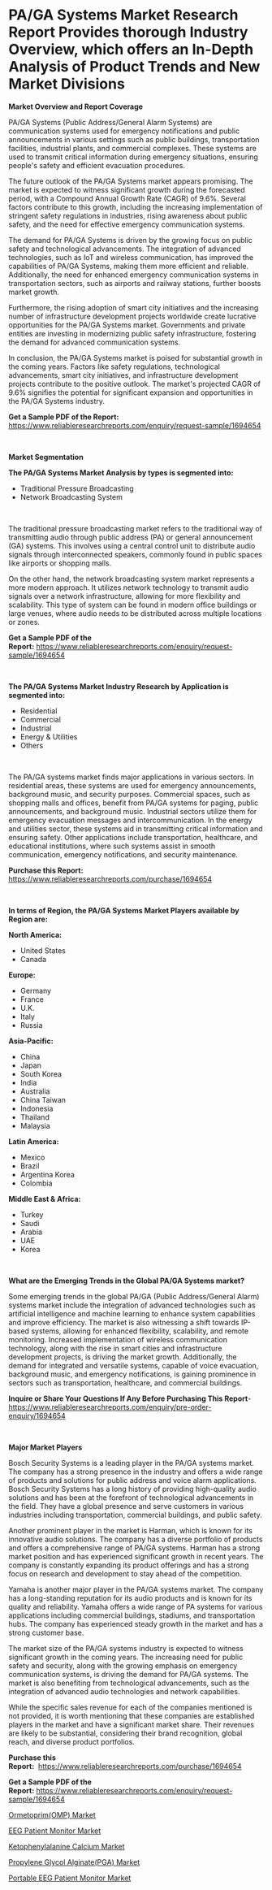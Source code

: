 <p><h1>PA/GA Systems Market Research Report Provides thorough Industry Overview, which offers an In-Depth Analysis of Product Trends and New Market Divisions</h1></p><p><strong>Market Overview and Report Coverage</strong></p>
<p><p>PA/GA Systems (Public Address/General Alarm Systems) are communication systems used for emergency notifications and public announcements in various settings such as public buildings, transportation facilities, industrial plants, and commercial complexes. These systems are used to transmit critical information during emergency situations, ensuring people's safety and efficient evacuation procedures.</p><p>The future outlook of the PA/GA Systems market appears promising. The market is expected to witness significant growth during the forecasted period, with a Compound Annual Growth Rate (CAGR) of 9.6%. Several factors contribute to this growth, including the increasing implementation of stringent safety regulations in industries, rising awareness about public safety, and the need for effective emergency communication systems.</p><p>The demand for PA/GA Systems is driven by the growing focus on public safety and technological advancements. The integration of advanced technologies, such as IoT and wireless communication, has improved the capabilities of PA/GA Systems, making them more efficient and reliable. Additionally, the need for enhanced emergency communication systems in transportation sectors, such as airports and railway stations, further boosts market growth.</p><p>Furthermore, the rising adoption of smart city initiatives and the increasing number of infrastructure development projects worldwide create lucrative opportunities for the PA/GA Systems market. Governments and private entities are investing in modernizing public safety infrastructure, fostering the demand for advanced communication systems.</p><p>In conclusion, the PA/GA Systems market is poised for substantial growth in the coming years. Factors like safety regulations, technological advancements, smart city initiatives, and infrastructure development projects contribute to the positive outlook. The market's projected CAGR of 9.6% signifies the potential for significant expansion and opportunities in the PA/GA Systems industry.</p></p>
<p><strong>Get a Sample PDF of the Report:</strong> <a href="https://www.reliableresearchreports.com/enquiry/request-sample/1694654">https://www.reliableresearchreports.com/enquiry/request-sample/1694654</a></p>
<p>&nbsp;</p>
<p><strong>Market Segmentation</strong></p>
<p><strong>The PA/GA Systems Market Analysis by types is segmented into:</strong></p>
<p><ul><li>Traditional Pressure Broadcasting</li><li>Network Broadcasting System</li></ul></p>
<p>&nbsp;</p>
<p><p>The traditional pressure broadcasting market refers to the traditional way of transmitting audio through public address (PA) or general announcement (GA) systems. This involves using a central control unit to distribute audio signals through interconnected speakers, commonly found in public spaces like airports or shopping malls.</p><p>On the other hand, the network broadcasting system market represents a more modern approach. It utilizes network technology to transmit audio signals over a network infrastructure, allowing for more flexibility and scalability. This type of system can be found in modern office buildings or large venues, where audio needs to be distributed across multiple locations or zones.</p></p>
<p><strong>Get a Sample PDF of the Report:</strong>&nbsp;<a href="https://www.reliableresearchreports.com/enquiry/request-sample/1694654">https://www.reliableresearchreports.com/enquiry/request-sample/1694654</a></p>
<p>&nbsp;</p>
<p><strong>The PA/GA Systems Market Industry Research by Application is segmented into:</strong></p>
<p><ul><li>Residential</li><li>Commercial</li><li>Industrial</li><li>Energy & Utilities</li><li>Others</li></ul></p>
<p>&nbsp;</p>
<p><p>The PA/GA systems market finds major applications in various sectors. In residential areas, these systems are used for emergency announcements, background music, and security purposes. Commercial spaces, such as shopping malls and offices, benefit from PA/GA systems for paging, public announcements, and background music. Industrial sectors utilize them for emergency evacuation messages and intercommunication. In the energy and utilities sector, these systems aid in transmitting critical information and ensuring safety. Other applications include transportation, healthcare, and educational institutions, where such systems assist in smooth communication, emergency notifications, and security maintenance.</p></p>
<p><strong>Purchase this Report:</strong>&nbsp; <a href="https://www.reliableresearchreports.com/purchase/1694654">https://www.reliableresearchreports.com/purchase/1694654</a></p>
<p>&nbsp;</p>
<p><strong>In terms of Region, the PA/GA Systems Market Players available by Region are:</strong></p>
<p>
    <p> <strong> North America: </strong>
        <ul>
            <li>United States</li>
            <li>Canada</li>
        </ul>
        </p> 
    <p> <strong> Europe: </strong>
        <ul>
            <li>Germany</li>
            <li>France</li>
            <li>U.K.</li>
            <li>Italy</li>
            <li>Russia</li>
        </ul>
        </p> 
    <p> <strong> Asia-Pacific: </strong>
        <ul>
            <li>China</li>
            <li>Japan</li>
            <li>South Korea</li>
            <li>India</li>
            <li>Australia</li>
            <li>China Taiwan</li>
            <li>Indonesia</li>
            <li>Thailand</li>
            <li>Malaysia</li>
        </ul>
        </p> 
    <p> <strong> Latin America: </strong>
        <ul>
            <li>Mexico</li>
            <li>Brazil</li>
            <li>Argentina Korea</li>
            <li>Colombia</li>
        </ul>
        </p> 
    <p> <strong> Middle East & Africa: </strong>
        <ul>
            <li>Turkey</li>
            <li>Saudi</li>
            <li>Arabia</li>
            <li>UAE</li>
            <li>Korea</li>
        </ul>
    </p>
    </p>
<p>&nbsp;</p>
<p><strong>What are the Emerging Trends in the Global PA/GA Systems market?</strong></p>
<p><p>Some emerging trends in the global PA/GA (Public Address/General Alarm) systems market include the integration of advanced technologies such as artificial intelligence and machine learning to enhance system capabilities and improve efficiency. The market is also witnessing a shift towards IP-based systems, allowing for enhanced flexibility, scalability, and remote monitoring. Increased implementation of wireless communication technology, along with the rise in smart cities and infrastructure development projects, is driving the market growth. Additionally, the demand for integrated and versatile systems, capable of voice evacuation, background music, and emergency notifications, is gaining prominence in sectors such as transportation, healthcare, and commercial buildings.</p></p>
<p><strong>Inquire or Share Your Questions If Any Before Purchasing This Report</strong>- <a href="https://www.reliableresearchreports.com/enquiry/pre-order-enquiry/1694654">https://www.reliableresearchreports.com/enquiry/pre-order-enquiry/1694654</a></p>
<p>&nbsp;</p>
<p><strong>Major Market Players</strong></p>
<p><p>Bosch Security Systems is a leading player in the PA/GA systems market. The company has a strong presence in the industry and offers a wide range of products and solutions for public address and voice alarm applications. Bosch Security Systems has a long history of providing high-quality audio solutions and has been at the forefront of technological advancements in the field. They have a global presence and serve customers in various industries including transportation, commercial buildings, and public safety.</p><p>Another prominent player in the market is Harman, which is known for its innovative audio solutions. The company has a diverse portfolio of products and offers a comprehensive range of PA/GA systems. Harman has a strong market position and has experienced significant growth in recent years. The company is constantly expanding its product offerings and has a strong focus on research and development to stay ahead of the competition.</p><p>Yamaha is another major player in the PA/GA systems market. The company has a long-standing reputation for its audio products and is known for its quality and reliability. Yamaha offers a wide range of PA systems for various applications including commercial buildings, stadiums, and transportation hubs. The company has experienced steady growth in the market and has a strong customer base.</p><p>The market size of the PA/GA systems industry is expected to witness significant growth in the coming years. The increasing need for public safety and security, along with the growing emphasis on emergency communication systems, is driving the demand for PA/GA systems. The market is also benefiting from technological advancements, such as the integration of advanced audio technologies and network capabilities.</p><p>While the specific sales revenue for each of the companies mentioned is not provided, it is worth mentioning that these companies are established players in the market and have a significant market share. Their revenues are likely to be substantial, considering their brand recognition, global reach, and diverse product portfolios.</p></p>
<p><strong>Purchase this Report:</strong>&nbsp;&nbsp;<a href="https://www.reliableresearchreports.com/purchase/1694654">https://www.reliableresearchreports.com/purchase/1694654</a></p>
<p></p>
<p><strong>Get a Sample PDF of the Report:</strong>&nbsp;<a href="https://www.reliableresearchreports.com/enquiry/request-sample/1694654">https://www.reliableresearchreports.com/enquiry/request-sample/1694654</a></p>
<p><p><a href="https://www.linkedin.com/pulse/ormetoprimomp-market-research-report-provides-thorough/">Ormetoprim(OMP) Market</a></p><p><a href="https://github.com/amae102299/Market-Research-Report-List-1/blob/main/eeg-patient-monitor-market.md">EEG Patient Monitor Market</a></p><p><a href="https://www.linkedin.com/pulse/ketophenylalanine-calcium-market-research-report-provides/">Ketophenylalanine Calcium Market</a></p><p><a href="https://www.linkedin.com/pulse/propylene-glycol-alginatepga-market-size-share/">Propylene Glycol Alginate(PGA) Market</a></p><p><a href="https://github.com/prosalinda88/Market-Research-Report-List-1/blob/main/portable-eeg-patient-monitor-market.md">Portable EEG Patient Monitor Market</a></p></p>